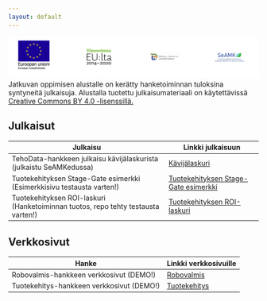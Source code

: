 ```yaml
---
layout: default
---
```

![Rahoittajien logot](/assets/images/logo-esr-vipu-ely-seamk.PNG)
Jatkuvan oppimisen alustalle on kerätty hanketoiminnan tuloksina syntyneitä julkaisuja. Alustalla tuotettu julkaisumateriaali on käytettävissä [Creative Commons BY 4.0 -lisenssillä.](https://creativecommons.org/licenses/by/4.0/legalcode.fi)

## Julkaisut

| Julkaisu | Linkki julkaisuun |
|----|----|
| TehoData-hankkeen julkaisu kävijälaskurista (julkaistu SeAMKedussa) | [Kävijälaskuri](https://github.com/SeAMKedu/visitorCount.git)|
| Tuotekehityksen Stage-Gate esimerkki (Esimerkkisivu testausta varten!) | [Tuotekehityksen Stage-Gate esimerkki ](https://github.com/SeAMK-alykkaat-teknologiat/Tuotekehitys-Stage-Gate-esimerkki.git) |
| Tuotekehityksen ROI-laskuri (Hanketoiminnan tuotos, repo tehty testausta varten!)| [ Tuotekehityksen ROI-laskuri ](https://github.com/SeAMK-alykkaat-teknologiat/Tuotekehitys-ROI-tuotekehityslaskuri.git)|


## Verkkosivut

| Hanke | Linkki verkkosivuille |
|----|----|
| Robovalmis-hankkeen verkkosivut (DEMO!) | [Robovalmis](https://tekniikka.seamk.fi/robovalmis/)|
| Tuotekehitys-hankkeen verkkosivut (DEMO!) | [Tuotekehitys](https://tekniikka.seamk.fi/tuotekehitys/)|



